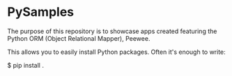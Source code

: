 # PySamples

The purpose of this repository is to showcase apps created featuring the Python ORM (Object Relational Mapper), Peewee.

This allows you to easily install Python packages. Often it's enough to write:

$ pip install . 